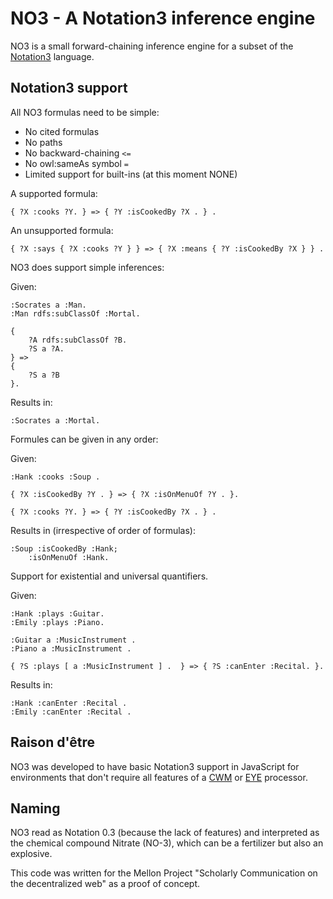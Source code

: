 # NO3 - A Notation3 inference engine

NO3 is a small forward-chaining inference engine for a subset of the [Notation3](https://w3c.github.io/N3/spec/) language.

## Notation3 support

All NO3 formulas need to be simple:

- No cited formulas
- No paths
- No backward-chaining `<=`
- No owl:sameAs symbol `=`
- Limited support for built-ins (at this moment NONE)

A supported formula:

```
{ ?X :cooks ?Y. } => { ?Y :isCookedBy ?X . } .
```

An unsupported formula:

```
{ ?X :says { ?X :cooks ?Y } } => { ?X :means { ?Y :isCookedBy ?X } } .
```

NO3 does support simple inferences:

Given:

```
:Socrates a :Man.
:Man rdfs:subClassOf :Mortal.

{
    ?A rdfs:subClassOf ?B. 
    ?S a ?A.
} => 
{
    ?S a ?B
}.
```

Results in:

```
:Socrates a :Mortal.
```

Formules can be given in any order:

Given:

```
:Hank :cooks :Soup .

{ ?X :isCookedBy ?Y . } => { ?X :isOnMenuOf ?Y . }.

{ ?X :cooks ?Y. } => { ?Y :isCookedBy ?X . } .
```

Results in (irrespective of order of formulas):

```
:Soup :isCookedBy :Hank;
    :isOnMenuOf :Hank.
```

Support for existential and universal quantifiers.

Given:

```
:Hank :plays :Guitar.
:Emily :plays :Piano.

:Guitar a :MusicInstrument .
:Piano a :MusicInstrument .

{ ?S :plays [ a :MusicInstrument ] .  } => { ?S :canEnter :Recital. }.
```

Results in:

```
:Hank :canEnter :Recital .
:Emily :canEnter :Recital .
```

## Raison d'être

NO3 was developed to have basic Notation3 support in JavaScript for environments
that don't require all features of a [CWM](https://github.com/sbp/cwm) or [EYE](https://josd.github.io/eye/) processor.

## Naming

NO3 read as Notation 0.3 (because the lack of features) and interpreted as the chemical compound 
Nitrate (NO-3), which can be a fertilizer but also an explosive.

This code was written for the Mellon Project "Scholarly Communication on the decentralized web" as
a proof of concept.